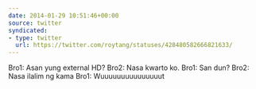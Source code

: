 ```yaml
---
date: 2014-01-29 10:51:46+00:00
source: twitter
syndicated:
- type: twitter
  url: https://twitter.com/roytang/statuses/428480582666821633/
---
```


Bro1: Asan yung external HD? Bro2: Nasa kwarto ko. Bro1: San dun? Bro2: Nasa ilalim ng kama Bro1: Wuuuuuuuuuuuuuuut